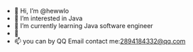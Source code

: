 - 👋 Hi, I’m @hewwlo
- 👀 I’m interested in Java
- 🌱 I’m currently learning Java software engineer
- 💞
- 📫 you can by QQ Email contact me:2894184332@qq.com
<!---
hewwlo/hewwlo is a ✨ special ✨ repository because its `README.md` (this file) appears on your GitHub profile.
You can click the Preview link to take a look at your changes.
--->

